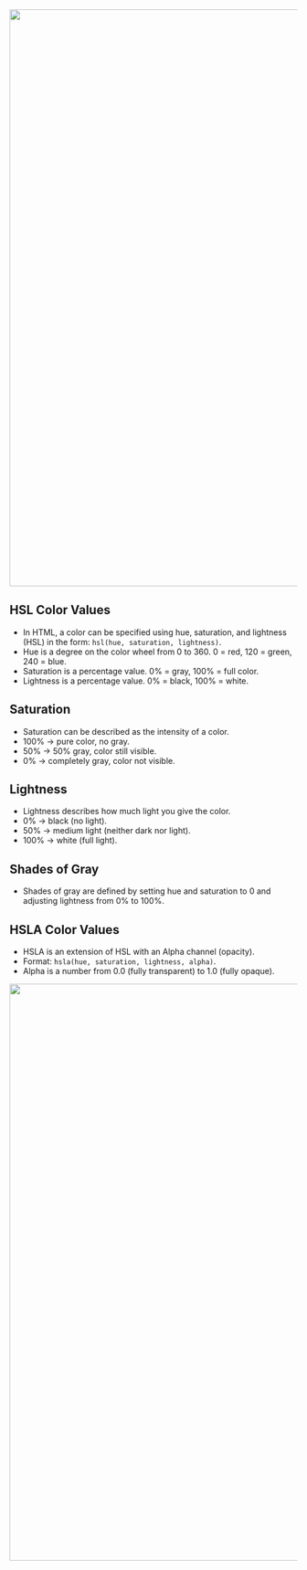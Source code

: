 <img src="https://user-images.githubusercontent.com/74038190/212284115-f47cd8ff-2ffb-4b04-b5bf-4d1c14c0247f.gif" width="1010">

<h2>HSL Color Values</h2>
<ul>
  <li>In HTML, a color can be specified using hue, saturation, and lightness (HSL) in the form: <code>hsl(hue, saturation, lightness)</code>.</li>
  <li>Hue is a degree on the color wheel from 0 to 360. 0 = red, 120 = green, 240 = blue.</li>
  <li>Saturation is a percentage value. 0% = gray, 100% = full color.</li>
  <li>Lightness is a percentage value. 0% = black, 100% = white.</li>
</ul>

<h2>Saturation</h2>
<ul>
  <li>Saturation can be described as the intensity of a color.</li>
  <li>100% → pure color, no gray.</li>
  <li>50% → 50% gray, color still visible.</li>
  <li>0% → completely gray, color not visible.</li>
</ul>

<h2>Lightness</h2>
<ul>
  <li>Lightness describes how much light you give the color.</li>
  <li>0% → black (no light).</li>
  <li>50% → medium light (neither dark nor light).</li>
  <li>100% → white (full light).</li>
</ul>

<h2>Shades of Gray</h2>
<ul>
  <li>Shades of gray are defined by setting hue and saturation to 0 and adjusting lightness from 0% to 100%.</li>
</ul>

<h2>HSLA Color Values</h2>
<ul>
  <li>HSLA is an extension of HSL with an Alpha channel (opacity).</li>
  <li>Format: <code>hsla(hue, saturation, lightness, alpha)</code>.</li>
  <li>Alpha is a number from 0.0 (fully transparent) to 1.0 (fully opaque).</li>
</ul>

<img src="https://user-images.githubusercontent.com/74038190/212284115-f47cd8ff-2ffb-4b04-b5bf-4d1c14c0247f.gif" width="1010">
